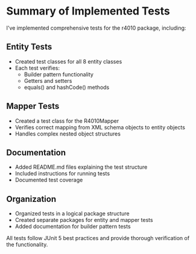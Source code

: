 # Summary of Implemented Tests

I've implemented comprehensive tests for the r4010 package, including:

## Entity Tests
- Created test classes for all 8 entity classes
- Each test verifies:
  - Builder pattern functionality
  - Getters and setters
  - equals() and hashCode() methods

## Mapper Tests
- Created a test class for the R4010Mapper
- Verifies correct mapping from XML schema objects to entity objects
- Handles complex nested object structures

## Documentation
- Added README.md files explaining the test structure
- Included instructions for running tests
- Documented test coverage

## Organization
- Organized tests in a logical package structure
- Created separate packages for entity and mapper tests
- Added documentation for builder pattern tests

All tests follow JUnit 5 best practices and provide thorough verification of the functionality.
